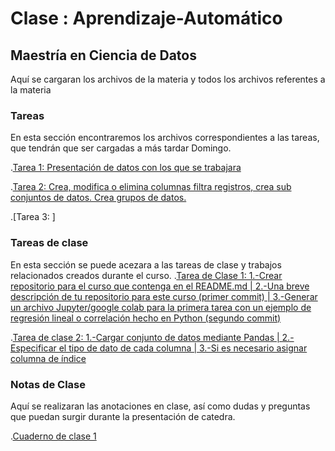 # Clase : Aprendizaje-Automático
## Maestría en Ciencia de Datos
Aquí se cargaran los archivos de la materia y todos los archivos referentes a la materia

### Tareas
En esta sección encontraremos los archivos correspondientes a las tareas, que tendrán que ser cargadas a más tardar Domingo.

.[Tarea 1: Presentación de datos con los que se trabajara](https://colab.research.google.com/drive/1oeGiGx0xcekc2Mz0lXzfDDChk65Sp1_5?usp=sharing)

.[Tarea 2: Crea, modifica o elimina columnas filtra registros, crea sub conjuntos de datos. Crea grupos de datos.](Tareas/tarea1%20y%202.ipynb)

.[Tarea 3: ]

### Tareas de clase
En esta sección se puede acezara a las tareas de clase y trabajos relacionados creados durante el curso.
.[Tarea de Clase 1: 1.-Crear repositorio para el curso que contenga en el README.md | 2.-Una breve descripción de tu repositorio para este curso (primer commit) | 3.-Generar un archivo Jupyter/google colab para la primera tarea con un ejemplo de regresión lineal o correlación hecho en Python (segundo commit)](https://github.com/JuanJT117/Clase-de-aprendizaje-automatico)

.[Tarea de clase 2: 1.-Cargar conjunto de datos mediante Pandas | 2.-Especificar el tipo de dato de cada columna | 3.-Si es necesario asignar columna de índice](Tareas%20en%20clase/clase_2_16_01_23.ipynb)

### Notas de Clase
Aquí se realizaran las anotaciones en clase, así como dudas y preguntas que puedan surgir durante la presentación de catedra.

.[Cuaderno de clase 1](clases/apuntes%20de%20clase%20Aprendizaje%20Automatico.tex)